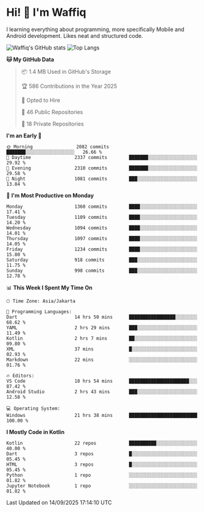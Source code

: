 
# Hi! 👋 I'm Waffiq

I learning everything about programming, more specifically Mobile and Android development. Likes neat and structured code.

<!-- Get to know more about me?

<a href="https://www.linkedin.com/in/waffiqaziz/"><img src="https://img.shields.io/static/v1?label=%20&message=LinkedIn&logo=linkedin&logoColor=white&color=0A66C2&style=for-the-badge" alt="LinkedIn"></a>
<a href="https://www.instagram.com/waffiqaziz/"><img src="https://img.shields.io/static/v1?label=%20&message=instagram&logo=instagram&logoColor=white&labelColor=%23E1306C&color=%23E1306C&style=for-the-badge" alt="Instagram"></a>
<a href="https://web.facebook.com/WaffiqAziz/"><img src="https://img.shields.io/static/v1?label=%20&message=Facebook&logo=facebook&logoColor=white&color=1877F2&style=for-the-badge" alt="Facebook"></a>
<a href="https://twitter.com/waffiqaziz"><img src="https://img.shields.io/static/v1?label=%20&message=X&logo=x&logoColor=white&color=000000&style=for-the-badge" alt="X"></a> -->

![Waffiq's GitHub stats](https://github-readme-stats-eight-theta.vercel.app/api?username=waffiqaziz&show_icons=true&include_all_commits=true&count_private=true&theme=dark)
![Top Langs](https://github-readme-stats.vercel.app/api/top-langs/?username=waffiqaziz&layout=compact&langs_count=8&theme=dark)

<!--START_SECTION:waka-->
**🐱 My GitHub Data** 

> 📦 1.4 MB Used in GitHub's Storage 
 > 
> 🏆 586 Contributions in the Year 2025
 > 
> 💼 Opted to Hire
 > 
> 📜 46 Public Repositories 
 > 
> 🔑 18 Private Repositories 
 > 
**I'm an Early 🐤** 

```text
🌞 Morning                2082 commits        ███████░░░░░░░░░░░░░░░░░░   26.66 % 
🌆 Daytime                2337 commits        ███████░░░░░░░░░░░░░░░░░░   29.92 % 
🌃 Evening                2310 commits        ███████░░░░░░░░░░░░░░░░░░   29.58 % 
🌙 Night                  1081 commits        ███░░░░░░░░░░░░░░░░░░░░░░   13.84 % 
```
📅 **I'm Most Productive on Monday** 

```text
Monday                   1360 commits        ████░░░░░░░░░░░░░░░░░░░░░   17.41 % 
Tuesday                  1109 commits        ████░░░░░░░░░░░░░░░░░░░░░   14.20 % 
Wednesday                1094 commits        ████░░░░░░░░░░░░░░░░░░░░░   14.01 % 
Thursday                 1097 commits        ████░░░░░░░░░░░░░░░░░░░░░   14.05 % 
Friday                   1234 commits        ████░░░░░░░░░░░░░░░░░░░░░   15.80 % 
Saturday                 918 commits         ███░░░░░░░░░░░░░░░░░░░░░░   11.75 % 
Sunday                   998 commits         ███░░░░░░░░░░░░░░░░░░░░░░   12.78 % 
```


📊 **This Week I Spent My Time On** 

```text
🕑︎ Time Zone: Asia/Jakarta

💬 Programming Languages: 
Dart                     14 hrs 50 mins      █████████████████░░░░░░░░   68.62 % 
YAML                     2 hrs 29 mins       ███░░░░░░░░░░░░░░░░░░░░░░   11.49 % 
Kotlin                   2 hrs 7 mins        ██░░░░░░░░░░░░░░░░░░░░░░░   09.80 % 
XML                      37 mins             █░░░░░░░░░░░░░░░░░░░░░░░░   02.93 % 
Markdown                 22 mins             ░░░░░░░░░░░░░░░░░░░░░░░░░   01.76 % 

🔥 Editors: 
VS Code                  18 hrs 54 mins      ██████████████████████░░░   87.42 % 
Android Studio           2 hrs 43 mins       ███░░░░░░░░░░░░░░░░░░░░░░   12.58 % 

💻 Operating System: 
Windows                  21 hrs 38 mins      █████████████████████████   100.00 % 
```

**I Mostly Code in Kotlin** 

```text
Kotlin                   22 repos            ██████████░░░░░░░░░░░░░░░   40.00 % 
Dart                     3 repos             █░░░░░░░░░░░░░░░░░░░░░░░░   05.45 % 
HTML                     3 repos             █░░░░░░░░░░░░░░░░░░░░░░░░   05.45 % 
Python                   1 repo              ░░░░░░░░░░░░░░░░░░░░░░░░░   01.82 % 
Jupyter Notebook         1 repo              ░░░░░░░░░░░░░░░░░░░░░░░░░   01.82 % 
```




 Last Updated on 14/09/2025 17:14:10 UTC
<!--END_SECTION:waka-->
